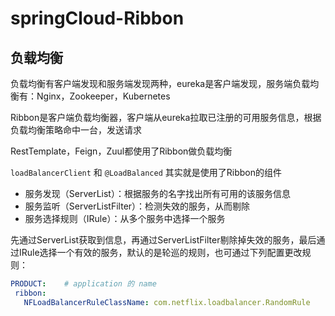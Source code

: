 # springCloud-Ribbon

## 负载均衡

负载均衡有客户端发现和服务端发现两种，eureka是客户端发现，服务端负载均衡有：Nginx，Zookeeper，Kubernetes

Ribbon是客户端负载均衡器，客户端从eureka拉取已注册的可用服务信息，根据负载均衡策略命中一台，发送请求

RestTemplate，Feign，Zuul都使用了Ribbon做负载均衡

`loadBalancerClient` 和 `@LoadBalanced` 其实就是使用了Ribbon的组件

- 服务发现（ServerList）：根据服务的名字找出所有可用的该服务信息
- 服务监听（ServerListFilter）：检测失效的服务，从而剔除
- 服务选择规则（IRule）：从多个服务中选择一个服务

先通过ServerList获取到信息，再通过ServerListFilter剔除掉失效的服务，最后通过IRule选择一个有效的服务，默认的是轮巡的规则，也可通过下列配置更改规则：

```yml
PRODUCT:    # application 的 name
 ribbon:
   NFLoadBalancerRuleClassName: com.netflix.loadbalancer.RandomRule     #随机
```